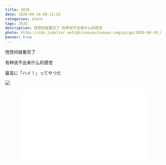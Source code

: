 ```yaml
---
title: JOJO
date: 2020-04-19 00:12:53
categories: share
tags: JOJO
description: 恍惚间就看完了 有种说不出来什么的感觉
photo: https://cdn.jsdelivr.net/gh/Leouas/Leouas-img/picgo/2020-04-19_00-18-44.png
banner: true
---
```


恍惚间就看完了

有种说不出来什么的感觉

最高に「ハイ！」ってやつだ

![](https://cdn.jsdelivr.net/gh/Leouas/Leouas-img/picgo/波波立.png)

<div align="center">
	<iframe src="//player.bilibili.com/player.html?aid=61227814&page=1" scrolling="no" border="0" frameborder="no" framespacing="0" allowfullscreen="true" style="width:420px; height:232px"> </iframe>
</div>